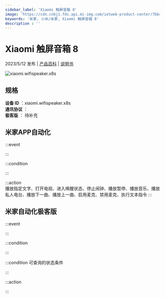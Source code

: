 ```yaml
---
sidebar_label: 'Xiaomi 触屏音箱 8'
image: 'https://cdn.cnbj1.fds.api.mi-img.com/iotweb-product-center/7bb439be21304cca680597e0cbc0a25f_1669884766522.png?GalaxyAccessKeyId=AKVGLQWBOVIRQ3XLEW&Expires=9223372036854775807&Signature=50YzzhpMPRuBzIiKelodsQ7tm3I='
keywords: '米家, 小米/米家, Xiaomi 触屏音箱 8'
description : ''
---
```

# Xiaomi 触屏音箱 8

2023/5/12 发布 | [产品百科](https://home.mi.com/webapp/content/baike/product/index.html?model=xiaomi.wifispeaker.x8s/) | [说明书](https://home.mi.com/views/introduction.html?model=xiaomi.wifispeaker.x8s&region=cn)

![xiaomi.wifispeaker.x8s](https://cdn.cnbj1.fds.api.mi-img.com/iotweb-product-center/7bb439be21304cca680597e0cbc0a25f_1669884766522.png?GalaxyAccessKeyId=AKVGLQWBOVIRQ3XLEW&Expires=9223372036854775807&Signature=50YzzhpMPRuBzIiKelodsQ7tm3I=)

## 规格  
> 
**设备 ID** ：xiaomi.wifispeaker.x8s  
**通讯协议** ：  
**极客版**  ： 待补充 


## 米家APP自动化  

:::event  

:::

:::condition  

:::

:::action   
播放指定文字、打开电视、进入唤醒状态、停止闹钟、播放暂停、播放音乐、播放私人电台、播放下一曲、播放上一曲、启用麦克、禁用麦克、执行文本指令
:::

## 米家自动化极客版  

:::event  

:::

:::condition  

:::

:::condition 可查询的状态条件  

:::

:::action  

:::

        
